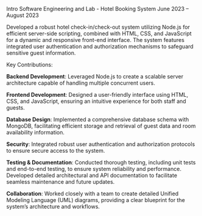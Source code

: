 Intro Software Engineering and Lab - Hotel Booking System   June 2023 – August 2023

Developed a robust hotel check-in/check-out system utilizing Node.js for efficient server-side scripting, combined with HTML, CSS, and JavaScript for a dynamic and responsive front-end interface. The system features integrated user authentication and authorization mechanisms to safeguard sensitive guest information.

Key Contributions:

**Backend Development**: Leveraged Node.js to create a scalable server architecture capable of handling multiple concurrent users.

**Frontend Development**: Designed a user-friendly interface using HTML, CSS, and JavaScript, ensuring an intuitive experience for both staff and guests.

**Database Design**: Implemented a comprehensive database schema with MongoDB, facilitating efficient storage and retrieval of guest data and room availability information.

**Security**: Integrated robust user authentication and authorization protocols to ensure secure access to the system.

**Testing & Documentation**: Conducted thorough testing, including unit tests and end-to-end testing, to ensure system reliability and performance. Developed detailed architectural and API documentation to facilitate seamless maintenance and future updates.

**Collaboration**: Worked closely with a team to create detailed Unified Modeling Language (UML) diagrams, providing a clear blueprint for the system’s architecture and workflows.
